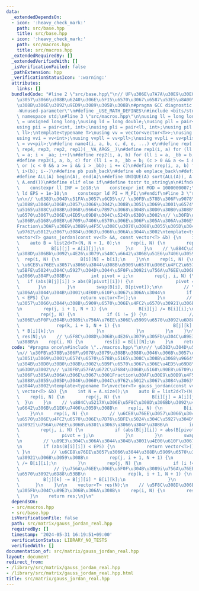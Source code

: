 ```yaml
---
data:
  _extendedDependsOn:
  - icon: ':heavy_check_mark:'
    path: src/base.hpp
    title: src/base.hpp
  - icon: ':heavy_check_mark:'
    path: src/macros.hpp
    title: src/macros.hpp
  _extendedRequiredBy: []
  _extendedVerifiedWith: []
  _isVerificationFailed: false
  _pathExtension: hpp
  _verificationStatusIcon: ':warning:'
  attributes:
    links: []
  bundledCode: "#line 2 \"src/base.hpp\"\n// UF\u306E\u7A7A\u30E9\u30E0\u30C0\u6E21\
    \u3057\u3066\u308B\u6240\u306E\u5F15\u6570\u3067\u6587\u53E5\u8A00\u308F\u308C\
    \u308B\u306E\u3092\u9ED9\u3089\u305B\u308B\n#pragma GCC diagnostic ignored \"\
    -Wunused-parameter\"\n#define _USE_MATH_DEFINES\n#include <bits/stdc++.h>\nusing\
    \ namespace std;\n#line 3 \"src/macros.hpp\"\n\nusing ll = long long;\nusing ull\
    \ = unsigned long long;\nusing ld = long double;\nusing pll = pair<ll, ll>;\n\
    using pii = pair<int, int>;\nusing pli = pair<ll, int>;\nusing pil = pair<int,\
    \ ll>;\ntemplate<typename T>\nusing vv = vector<vector<T>>;\nusing vvl = vv<ll>;\n\
    using vvi = vv<int>;\nusing vvpll = vv<pll>;\nusing vvpli = vv<pli>;\nusing vvpil\
    \ = vv<pil>;\n#define name4(i, a, b, c, d, e, ...) e\n#define rep(...) name4(__VA_ARGS__,\
    \ rep4, rep3, rep2, rep1)(__VA_ARGS__)\n#define rep1(i, a) for (ll i = 0, _aa\
    \ = a; i < _aa; i++)\n#define rep2(i, a, b) for (ll i = a, _bb = b; i < _bb; i++)\n\
    #define rep3(i, a, b, c) for (ll i = a, _bb = b; (c > 0 && a <= i && i < _bb)\
    \ or (c < 0 && a >= i && i > _bb); i += c)\n#define rrep(i, a, b) for (ll i=(a);\
    \ i>(b); i--)\n#define pb push_back\n#define eb emplace_back\n#define mkp make_pair\n\
    #define ALL(A) begin(A), end(A)\n#define UNIQUE(A) sort(ALL(A)), A.erase(unique(ALL(A)),\
    \ A.end())\n#define elif else if\n#define tostr to_string\n\n#ifndef CONSTANTS\n\
    \    constexpr ll INF = 1e18;\n    constexpr int MOD = 1000000007;\n    constexpr\
    \ ld EPS = 1e-10;\n    constexpr ld PI = M_PI;\n#endif\n#line 3 \"src/matrix/gauss_jordan_real.hpp\"\
    \n\n// \u6383\u304D\u51FA\u3057\u6CD5\n// \u30FB\u578B\u306F\u9078\u3079\u308B\
    \u3088\u3046\u306B\u3057\u3066\u3042\u308B\u3051\u3069\u3001\u6574\u6570\u578B\
    \u5165\u308C\u308B\u3068\u9664\u7B97\u3068\u304B\u30D0\u30B0\u308B\u3002\u5B9F\
    \u6570\u3067\u306E\u4ED5\u69D8\u304C\u524D\u63D0\u3002\n// \u30FB\u57FA\u672C\u7684\
    \u306B\u5168\u90E8\u6709\u7406\u6570\u306E\u306F\u305A\u306A\u306E\u3067\u3001\
    Fraction\u30AF\u30E9\u30B9\u4F5C\u308C\u3070\u3088\u3055\u305D\u3046\u3060\u304C\
    \u9762\u5012\u3067\u3084\u3063\u3066\u306A\u3044\u3002\ntemplate<typename T>\n\
    vector<T> gauss_jordan(const vv<T> &A, const vector<T> &b) {\n    int N = A.size();\n\
    \    auto B = list2d<T>(N, N + 1, 0);\n    rep(i, N) {\n        rep(j, N) {\n\
    \            B[i][j] = A[i][j];\n        }\n    }\n    // \u884C\u5217A\u306E\u5F8C\
    \u308D\u306Bb\u3092\u4E26\u3079\u540C\u6642\u306B\u51E6\u7406\u3059\u308B\n  \
    \  rep(i, N) {\n        B[i][N] = b[i];\n    }\n\n    rep(i, N) {\n        //\
    \ \u6CE8\u76EE\u3057\u3066\u3044\u308B\u5909\u6570\u306E\u4FC2\u6570\u306E\u7D76\
    \u5BFE\u5024\u304C\u5927\u304D\u3044\u5F0F\u3092i\u756A\u76EE\u306B\u6301\u3063\
    \u3066\u304F\u308B\n        int pivot = i;\n        rep(j, i, N) {\n         \
    \   if (abs(B[j][i]) > abs(B[pivot][i])) {\n                pivot = j;\n     \
    \       }\n        }\n        swap(B[i], B[pivot]);\n\n        // \u89E3\u304C\
    \u306A\u3044\u304B\u3001\u4E00\u610F\u3067\u306A\u3044\n        if (abs(B[i][i])\
    \ < EPS) {\n            return vector<T>();\n        }\n        // \u6CE8\u76EE\
    \u3057\u3066\u3044\u308B\u5909\u6570\u306E\u4FC2\u6570\u30921\u306B\u3059\u308B\
    \n        rep(j, i + 1, N + 1) {\n            B[i][j] /= B[i][i];\n        }\n\
    \        rep(j, N) {\n            if (i != j) {\n                // j\u756A\u76EE\
    \u306E\u5F0F\u304B\u3089i\u756A\u76EE\u306E\u5909\u6570\u3092\u6D88\u53BB\n  \
    \              rep(k, i + 1, N + 1) {\n                    B[j][k] -= B[j][i]\
    \ * B[i][k];\n                }\n            }\n        }\n    }\n\n    vector<T>\
    \ res(N);\n    // \u5F8C\u308D\u306B\u4E26\u3079\u305Fb\u304C\u89E3\u306B\u306A\
    \u308B\n    rep(i, N) {\n        res[i] = B[i][N];\n    }\n    return res;\n}\n"
  code: "#pragma once\n#include \"../macros.hpp\"\n\n// \u6383\u304D\u51FA\u3057\u6CD5\
    \n// \u30FB\u578B\u306F\u9078\u3079\u308B\u3088\u3046\u306B\u3057\u3066\u3042\u308B\
    \u3051\u3069\u3001\u6574\u6570\u578B\u5165\u308C\u308B\u3068\u9664\u7B97\u3068\
    \u304B\u30D0\u30B0\u308B\u3002\u5B9F\u6570\u3067\u306E\u4ED5\u69D8\u304C\u524D\
    \u63D0\u3002\n// \u30FB\u57FA\u672C\u7684\u306B\u5168\u90E8\u6709\u7406\u6570\u306E\
    \u306F\u305A\u306A\u306E\u3067\u3001Fraction\u30AF\u30E9\u30B9\u4F5C\u308C\u3070\
    \u3088\u3055\u305D\u3046\u3060\u304C\u9762\u5012\u3067\u3084\u3063\u3066\u306A\
    \u3044\u3002\ntemplate<typename T>\nvector<T> gauss_jordan(const vv<T> &A, const\
    \ vector<T> &b) {\n    int N = A.size();\n    auto B = list2d<T>(N, N + 1, 0);\n\
    \    rep(i, N) {\n        rep(j, N) {\n            B[i][j] = A[i][j];\n      \
    \  }\n    }\n    // \u884C\u5217A\u306E\u5F8C\u308D\u306Bb\u3092\u4E26\u3079\u540C\
    \u6642\u306B\u51E6\u7406\u3059\u308B\n    rep(i, N) {\n        B[i][N] = b[i];\n\
    \    }\n\n    rep(i, N) {\n        // \u6CE8\u76EE\u3057\u3066\u3044\u308B\u5909\
    \u6570\u306E\u4FC2\u6570\u306E\u7D76\u5BFE\u5024\u304C\u5927\u304D\u3044\u5F0F\
    \u3092i\u756A\u76EE\u306B\u6301\u3063\u3066\u304F\u308B\n        int pivot = i;\n\
    \        rep(j, i, N) {\n            if (abs(B[j][i]) > abs(B[pivot][i])) {\n\
    \                pivot = j;\n            }\n        }\n        swap(B[i], B[pivot]);\n\
    \n        // \u89E3\u304C\u306A\u3044\u304B\u3001\u4E00\u610F\u3067\u306A\u3044\
    \n        if (abs(B[i][i]) < EPS) {\n            return vector<T>();\n       \
    \ }\n        // \u6CE8\u76EE\u3057\u3066\u3044\u308B\u5909\u6570\u306E\u4FC2\u6570\
    \u30921\u306B\u3059\u308B\n        rep(j, i + 1, N + 1) {\n            B[i][j]\
    \ /= B[i][i];\n        }\n        rep(j, N) {\n            if (i != j) {\n   \
    \             // j\u756A\u76EE\u306E\u5F0F\u304B\u3089i\u756A\u76EE\u306E\u5909\
    \u6570\u3092\u6D88\u53BB\n                rep(k, i + 1, N + 1) {\n           \
    \         B[j][k] -= B[j][i] * B[i][k];\n                }\n            }\n  \
    \      }\n    }\n\n    vector<T> res(N);\n    // \u5F8C\u308D\u306B\u4E26\u3079\
    \u305Fb\u304C\u89E3\u306B\u306A\u308B\n    rep(i, N) {\n        res[i] = B[i][N];\n\
    \    }\n    return res;\n}\n"
  dependsOn:
  - src/macros.hpp
  - src/base.hpp
  isVerificationFile: false
  path: src/matrix/gauss_jordan_real.hpp
  requiredBy: []
  timestamp: '2024-05-31 16:19:51+09:00'
  verificationStatus: LIBRARY_NO_TESTS
  verifiedWith: []
documentation_of: src/matrix/gauss_jordan_real.hpp
layout: document
redirect_from:
- /library/src/matrix/gauss_jordan_real.hpp
- /library/src/matrix/gauss_jordan_real.hpp.html
title: src/matrix/gauss_jordan_real.hpp
---
```

